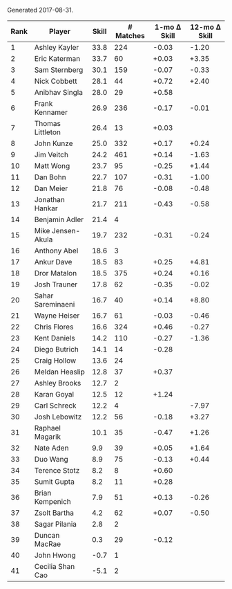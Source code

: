 Generated 2017-08-31.

| Rank | Player            | Skill | # Matches | 1-mo Δ Skill | 12-mo Δ Skill |
|------|-------------------|-------|-----------|--------------|---------------|
|    1 | Ashley Kayler     |  33.8 |       224 |        -0.03 |         -1.20 |
|    2 | Eric Katerman     |  33.7 |        60 |        +0.03 |         +3.35 |
|    3 | Sam Sternberg     |  30.1 |       159 |        -0.07 |         -0.33 |
|    4 | Nick Cobbett      |  28.1 |        44 |        +0.72 |         +2.40 |
|    5 | Anibhav Singla    |  28.0 |        29 |        +0.58 |               |
|    6 | Frank Kennamer    |  26.9 |       236 |        -0.17 |         -0.01 |
|    7 | Thomas Littleton  |  26.4 |        13 |        +0.03 |               |
|    8 | John Kunze        |  25.0 |       332 |        +0.17 |         +0.24 |
|    9 | Jim Veitch        |  24.2 |       461 |        +0.14 |         -1.63 |
|   10 | Matt Wong         |  23.7 |        95 |        -0.25 |         +1.44 |
|   11 | Dan Bohn          |  22.7 |       107 |        -0.31 |         -1.00 |
|   12 | Dan Meier         |  21.8 |        76 |        -0.08 |         -0.48 |
|   13 | Jonathan Hankar   |  21.7 |       211 |        -0.43 |         -0.58 |
|   14 | Benjamin Adler    |  21.4 |         4 |              |               |
|   15 | Mike Jensen-Akula |  19.7 |       232 |        -0.31 |         -0.24 |
|   16 | Anthony Abel      |  18.6 |         3 |              |               |
|   17 | Ankur Dave        |  18.5 |        83 |        +0.25 |         +4.81 |
|   18 | Dror Matalon      |  18.5 |       375 |        +0.24 |         +0.16 |
|   19 | Josh Trauner      |  17.8 |        62 |        -0.35 |         -0.02 |
|   20 | Sahar Sareminaeni |  16.7 |        40 |        +0.14 |         +8.80 |
|   21 | Wayne Heiser      |  16.7 |        61 |        -0.03 |         -0.46 |
|   22 | Chris Flores      |  16.6 |       324 |        +0.46 |         -0.27 |
|   23 | Kent Daniels      |  14.2 |       110 |        -0.27 |         -1.36 |
|   24 | Diego Butrich     |  14.1 |        14 |        -0.28 |               |
|   25 | Craig Hollow      |  13.6 |        24 |              |               |
|   26 | Meldan Heaslip    |  12.8 |        37 |        +0.37 |               |
|   27 | Ashley Brooks     |  12.7 |         2 |              |               |
|   28 | Karan Goyal       |  12.5 |        12 |        +1.24 |               |
|   29 | Carl Schreck      |  12.2 |         4 |              |         -7.97 |
|   30 | Josh Lebowitz     |  12.2 |        56 |        -0.18 |         +3.27 |
|   31 | Raphael Magarik   |  10.1 |        35 |        -0.47 |         +1.26 |
|   32 | Nate Aden         |   9.9 |        39 |        +0.05 |         +1.64 |
|   33 | Duo Wang          |   8.9 |        75 |        -0.13 |         +0.44 |
|   34 | Terence Stotz     |   8.2 |         8 |        +0.60 |               |
|   35 | Sumit Gupta       |   8.2 |        11 |        +0.28 |               |
|   36 | Brian Kempenich   |   7.9 |        51 |        +0.13 |         -0.26 |
|   37 | Zsolt Bartha      |   4.2 |        62 |        +0.07 |         -0.50 |
|   38 | Sagar Pilania     |   2.8 |         2 |              |               |
|   39 | Duncan MacRae     |   0.3 |        29 |        -0.12 |               |
|   40 | John Hwong        |  -0.7 |         1 |              |               |
|   41 | Cecilia Shan Cao  |  -5.1 |         2 |              |               |
